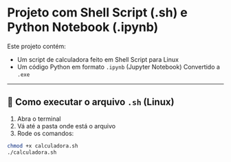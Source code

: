 # Projeto com Shell Script (.sh) e Python Notebook (.ipynb)

Este projeto contém:
- Um script de calculadora feito em Shell Script para Linux
- Um código Python em formato `.ipynb` (Jupyter Notebook) Convertido a `.exe`

---

## 🐧 Como executar o arquivo `.sh` (Linux)

1. Abra o terminal
2. Vá até a pasta onde está o arquivo
3. Rode os comandos:

```bash
chmod +x calculadora.sh
./calculadora.sh

